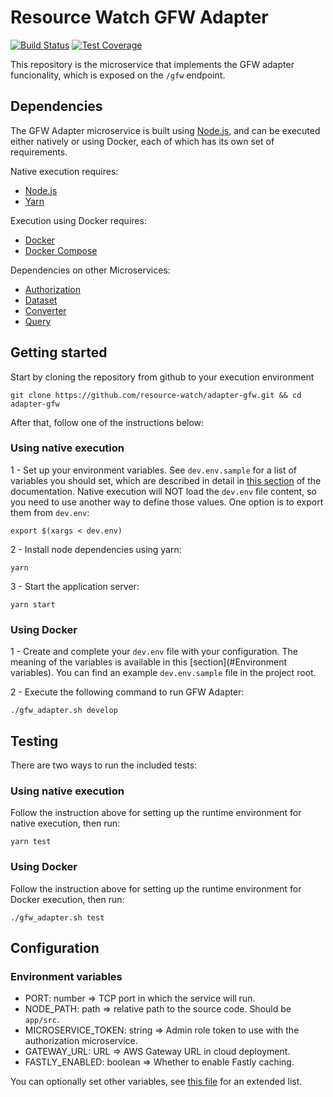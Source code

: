 # Resource Watch GFW Adapter

[![Build Status](https://travis-ci.com/resource-watch/adapter-gfw.svg?branch=dev)](https://travis-ci.com/resource-watch/adapter-gfw)
[![Test Coverage](https://api.codeclimate.com/v1/badges/ab671d1627547f12813a/test_coverage)](https://codeclimate.com/github/resource-watch/adapter-gfw/test_coverage)

This repository is the microservice that implements the GFW adapter
funcionality, which is exposed on the `/gfw` endpoint.

## Dependencies

<!-- TODO: Add localstack local dev dependency when it's functional -->

The GFW Adapter microservice is built using [Node.js](https://nodejs.org/en/), and can be executed either natively or using Docker, each of which has its own set of requirements.

Native execution requires:

- [Node.js](https://nodejs.org/en/)
- [Yarn](https://yarnpkg.com/)

Execution using Docker requires:

- [Docker](https://www.docker.com/)
- [Docker Compose](https://docs.docker.com/compose/)

Dependencies on other Microservices:

- [Authorization](https://github.com/resource-watch/authorization)
- [Dataset](https://github.com/resource-watch/dataset/)
- [Converter](https://github.com/resource-watch/converter)
- [Query](https://github.com/resource-watch/query)

## Getting started

Start by cloning the repository from github to your execution environment

```
git clone https://github.com/resource-watch/adapter-gfw.git && cd adapter-gfw
```

After that, follow one of the instructions below:

### Using native execution

1 - Set up your environment variables. See `dev.env.sample` for a list of variables you should set, which are described in detail in [this section](#environment-variables) of the documentation. Native execution will NOT load the `dev.env` file content, so you need to use another way to define those values. One option is to export them from `dev.env`:

```
export $(xargs < dev.env)
```

2 - Install node dependencies using yarn:

```
yarn
```

3 - Start the application server:

```
yarn start
```

 <!-- TODO: Add sentence on how to connect to the MS via localstack when it's functional -->

### Using Docker

1 - Create and complete your `dev.env` file with your configuration. The meaning of the variables is available in this [section](#Environment variables). You can find an example `dev.env.sample` file in the project root.

2 - Execute the following command to run GFW Adapter:

```
./gfw_adapter.sh develop
```

 <!-- TODO: Add sentence on how to connect to the MS via localstack when it's functional -->

## Testing

There are two ways to run the included tests:

### Using native execution

Follow the instruction above for setting up the runtime environment for native execution, then run:

```
yarn test
```

### Using Docker

Follow the instruction above for setting up the runtime environment for Docker execution, then run:

```
./gfw_adapter.sh test
```

## Configuration

### Environment variables

- PORT: number => TCP port in which the service will run.
- NODE_PATH: path => relative path to the source code. Should be `app/src`.
- MICROSERVICE_TOKEN: string => Admin role token to use with the authorization microservice.
- GATEWAY_URL: URL => AWS Gateway URL in cloud deployment. <!--TODO: add localstack when it's functional -->
- FASTLY_ENABLED: boolean => Whether to enable Fastly caching.

You can optionally set other variables, see [this file](config/custom-environment-variables.json) for an extended list.

